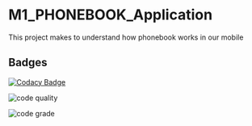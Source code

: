 # M1_PHONEBOOK_Application
This project makes to understand how phonebook works in our mobile

## Badges
[![Codacy Badge](https://app.codacy.com/project/badge/Grade/b26372f200cd40218d4c9437a4050cb3)](https://www.codacy.com/gh/praveenmareedu/M1_PHONEBOOK_Application/dashboard?utm_source=github.com&amp;utm_medium=referral&amp;utm_content=praveenmareedu/M1_PHONEBOOK_Application&amp;utm_campaign=Badge_Grade)

![code quality](https://api.codiga.io/project/31076/score/svg)

![code grade](https://api.codiga.io/project/31076/status/svg)
